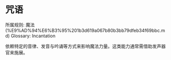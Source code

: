 # 咒语

所属规则: 魔法 (%E9%AD%94%E6%B3%95%201b3d619a067b80b3bb79dfeb34f69bbc.md)
Glossary: Incantation

依赖特定的音律、发音与吟诵等方式来影响魔法力量。这类能力通常需借助发声器官来施展。
